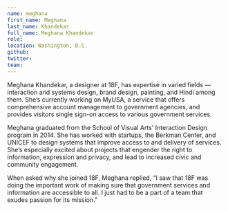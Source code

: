 ```yaml
---
name: meghana
first_name: Meghana
last_name: Khandekar
full_name: Meghana Khandekar
role:
location: Washington, D.C.
github:
twitter:
team:
---
```


Meghana Khandekar, a designer at 18F, has expertise in varied fields — interaction and systems design, brand design, painting, and Hindi among them. She’s currently working on MyUSA, a service that offers comprehensive account management to government agencies, and provides visitors single sign-on access to various government services.  

Meghana graduated from the School of Visual Arts' Interaction Design program in 2014. She has worked with startups, the Berkman Center, and UNICEF to design systems that improve access to and delivery of services. She’s especially excited about projects that engender the right to information, expression and privacy, and lead to increased civic and community engagement. 

When asked why she joined 18F, Meghana replied, “I saw that 18F was doing the important work of making sure that government services and information are accessible to all. I just had to be a part of a team that exudes passion for its mission.”
